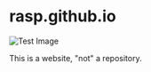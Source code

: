# rasp.github.io
![Test Image](https://i.vgy.me/2RYWfY.png)


This is a website, "not" a repository.
